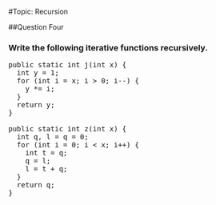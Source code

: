 #Topic: Recursion

##Question Four
### Write the following iterative functions recursively.
<pre>public static int j(int x) {
  int y = 1;
  for (int i = x; i &gt; 0; i--) {
    y *= i;
  }
  return y;
}

public static int z(int x) {
  int q, l = q = 0;
  for (int i = 0; i &lt; x; i++) {
    int t = q;
    q = l;
    l = t + q;
  }
  return q;
}</pre>